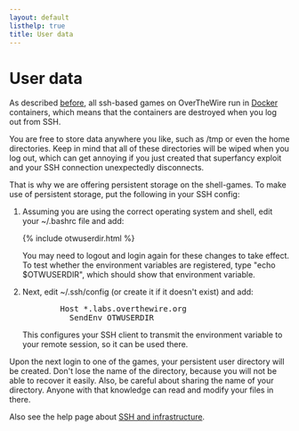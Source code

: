 ```yaml
---
layout: default
listhelp: true
title: User data
---
```


User data
=========

As described [before], all ssh-based games on OverTheWire run in [Docker] containers,
which means that the containers are destroyed when you log out from SSH.

You are free to store data anywhere you like, such as /tmp or even the home directories.
Keep in mind that all of these directories will be wiped when you log out, which can get annoying
if you just created that superfancy exploit and your SSH connection unexpectedly disconnects.

That is why we are offering persistent storage on the shell-games.
To make use of persistent storage, put the following in your SSH config:

<ol>
<li>
Assuming you are using the correct operating system and shell, edit your
~/.bashrc file and add:

{% include otwuserdir.html %}

You may need to logout and login again for these changes to take
effect. To test whether the environment variables are registered,
type "echo $OTWUSERDIR", which should show that environment
variable.
</li>
<li>
Next, edit ~/.ssh/config (or create it if it doesn't exist) and
add:
<pre>
        Host *.labs.overthewire.org
          SendEnv OTWUSERDIR
</pre>
This configures your SSH client to transmit the environment variable
to your remote session, so it can be used there.

</li>
</ol>

Upon the next login to one of the games, your persistent user directory will be created.
Don't lose the name of the directory, because you will not be able to recover it easily.
Also, be careful about sharing the name of your directory. Anyone with that knowledge can read and modify your files in there.


Also see the help page about [SSH and infrastructure].

[Docker]: https://www.docker.com/
[before]: sshinfra.html
[SSH and infrastructure]: sshinfra.html
